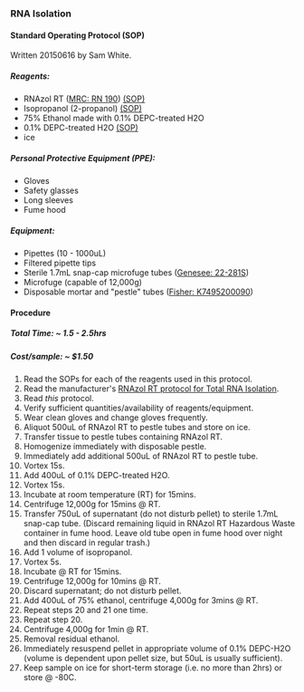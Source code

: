 ### <a name="rna_isolation"></a>RNA Isolation 

#### Standard Operating Protocol (SOP)
Written 20150616 by Sam White.

##### Reagents:
- RNAzol RT ([MRC: RN 190](http://mrcgene.com/rna-isolation/rnazol-rt)) [(SOP)](https://github.com/sr320/LabDocs/wiki/Chemical-Standard-Operating-Protocols-(SOP)#rnazol_rt)
- Isopropanol (2-propanol) [(SOP)](https://github.com/sr320/LabDocs/wiki/Chemical-Standard-Operating-Protocols-(SOP)#isopropanol)
- 75% Ethanol made with 0.1% DEPC-treated H2O
- 0.1% DEPC-treated H2O [(SOP)](https://github.com/sr320/LabDocs/wiki/Chemical-Standard-Operating-Protocols-(SOP)#depc)
- ice

##### Personal Protective Equipment (PPE):
- Gloves
- Safety glasses
- Long sleeves
- Fume hood

##### Equipment:
- Pipettes (10 - 1000uL)
- Filtered pipette tips
- Sterile 1.7mL snap-cap microfuge tubes ([Genesee: 22-281S](https://geneseesci.com/shop-online/product-details/?product=22-281S))
- Microfuge (capable of 12,000g)
- Disposable mortar and "pestle" tubes ([Fisher: K7495200090](https://www.fishersci.com/shop/products/kimble-chase-kontes-pellet-pestle-disposable-pellet-pestle-100-microtubes-rnase-free-1-5ml/k7495200090?krypto=JJxJGZ1Bqeowj8y2IempqiF2Jn5UBXnAEOo%2FNY%2BICgo%3D&ddkey=http:Search))

#### Procedure
##### Total Time: ~ 1.5 - 2.5hrs
##### Cost/sample: ~ $1.50
1. Read the SOPs for each of the reagents used in this protocol.
2. Read the manufacturer's [RNAzol RT protocol for Total RNA Isolation](https://github.com/RobertsLab/resources/blob/master/protocols/Commercial_Protocols/MRC_RNAzol-RT-march-2017.pdf).
3. Read <em>this</em> protocol.
4. Verify sufficient quantities/availability of reagents/equipment.
5. Wear clean gloves and change gloves frequently.
6. Aliquot 500uL of RNAzol RT to pestle tubes and store on ice.
7. Transfer tissue to pestle tubes containing RNAzol RT. 
8. Homogenize immediately with disposable pestle. 
9. Immediately add additional 500uL of RNAzol RT to pestle tube.
10. Vortex 15s.
11. Add 400uL of 0.1% DEPC-treated H2O.
12. Vortex 15s.
13. Incubate at room temperature (RT) for 15mins.
14. Centrifuge 12,000g for 15mins @ RT.
15. Transfer 750uL of supernatant (do not disturb pellet) to sterile 1.7mL snap-cap tube. (Discard remaining liquid in RNAzol RT Hazardous Waste container in fume hood. Leave old tube open in fume hood over night and then discard in regular trash.)
16. Add 1 volume of isopropanol.
17. Vortex 5s.
18. Incubate @ RT for 15mins.
19. Centrifuge 12,000g for 10mins @ RT.
20. Discard supernatant; do not disturb pellet.
21. Add 400uL of 75% ethanol, centrifuge 4,000g for 3mins @ RT.
22. Repeat steps 20 and 21 one time.
23. Repeat step 20.
24. Centrifuge 4,000g for 1min @ RT.
25. Removal residual ethanol.
26. Immediately resuspend pellet in appropriate volume of 0.1% DEPC-H2O (volume is dependent upon pellet size, but 50uL is usually sufficient).
27. Keep sample on ice for short-term storage (i.e. no more than 2hrs) or store @ -80C.
